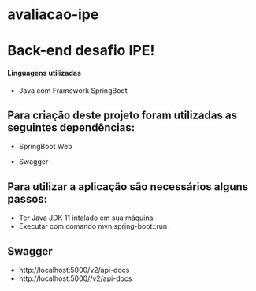 # avaliacao-ipe

# Back-end desafio IPE!

#### Linguagens utilizadas

- Java com Framework SpringBoot

## Para criação deste projeto foram utilizadas as seguintes dependências:

- SpringBoot Web

- Swagger

## Para utilizar a aplicação são necessários alguns passos:
- Ter Java JDK 11 intalado em sua máquina
- Executar com comando mvn spring-boot::run

## Swagger
- http://localhost:5000/v2/api-docs
- http://localhost:5000//v2/api-docs
